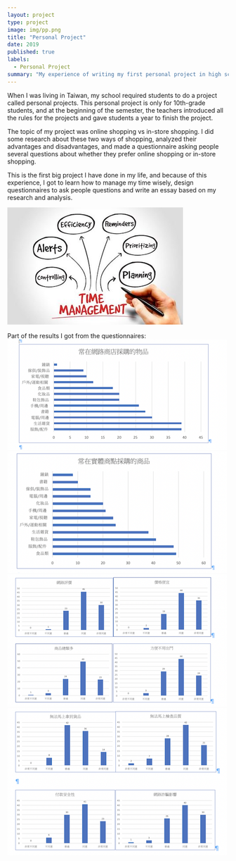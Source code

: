 ```yaml
---
layout: project
type: project
image: img/pp.png
title: "Personal Project"
date: 2019
published: true
labels:
  - Personal Project
summary: "My experience of writing my first personal project in high school."
---
```


When I was living in Taiwan, my school required students to do a project called personal projects. This personal project is only for 10th-grade students, and at the beginning of the semester, the teachers introduced all the rules for the projects and gave students a year to finish the project.

The topic of my project was online shopping vs in-store shopping. I did some research about these two ways of shopping, analyzed their advantages and disadvantages, and made a questionnaire asking people several questions about whether they prefer online shopping or in-store shopping.

This is the first big project I have done in my life, and because of this experience, I got to learn how to manage my time wisely, design questionnaires to ask people questions and write an essay based on my research and analysis.

<img class="img-fluid" src="../img/time-management.jpg">

Part of the results I got from the questionnaires:
<img class="img-fluid" src="../img/pp1.png">
<img class="img-fluid" src="../img/pp2.png">
<img class="img-fluid" src="../img/pp3.png">
<img class="img-fluid" src="../img/pp4.png">
